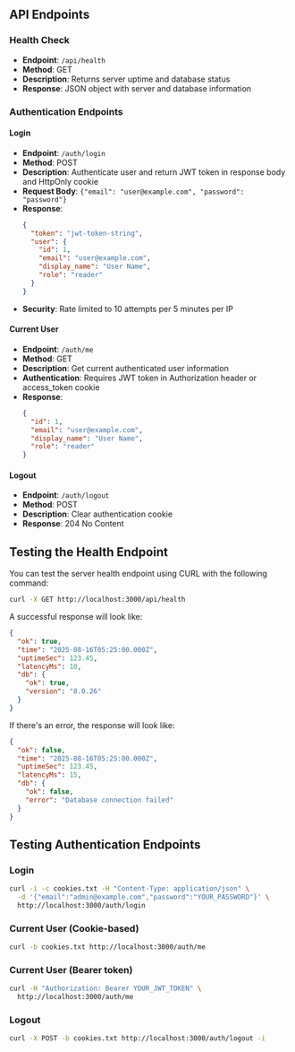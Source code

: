## API Endpoints

### Health Check
- **Endpoint**: `/api/health`
- **Method**: GET
- **Description**: Returns server uptime and database status
- **Response**: JSON object with server and database information

### Authentication Endpoints

#### Login
- **Endpoint**: `/auth/login`
- **Method**: POST
- **Description**: Authenticate user and return JWT token in response body and HttpOnly cookie
- **Request Body**: `{"email": "user@example.com", "password": "password"}`
- **Response**:
  ```json
  {
    "token": "jwt-token-string",
    "user": {
      "id": 1,
      "email": "user@example.com",
      "display_name": "User Name",
      "role": "reader"
    }
  }
  ```
- **Security**: Rate limited to 10 attempts per 5 minutes per IP

#### Current User
- **Endpoint**: `/auth/me`
- **Method**: GET
- **Description**: Get current authenticated user information
- **Authentication**: Requires JWT token in Authorization header or access_token cookie
- **Response**:
  ```json
  {
    "id": 1,
    "email": "user@example.com",
    "display_name": "User Name",
    "role": "reader"
  }
  ```

#### Logout
- **Endpoint**: `/auth/logout`
- **Method**: POST
- **Description**: Clear authentication cookie
- **Response**: 204 No Content

## Testing the Health Endpoint

You can test the server health endpoint using CURL with the following command:

```bash
curl -X GET http://localhost:3000/api/health
```

A successful response will look like:
```json
{
  "ok": true,
  "time": "2025-08-16T05:25:00.000Z",
  "uptimeSec": 123.45,
  "latencyMs": 10,
  "db": {
    "ok": true,
    "version": "8.0.26"
  }
}
```

If there's an error, the response will look like:
```json
{
  "ok": false,
  "time": "2025-08-16T05:25:00.000Z",
  "uptimeSec": 123.45,
  "latencyMs": 15,
  "db": {
    "ok": false,
    "error": "Database connection failed"
  }
}
```

## Testing Authentication Endpoints

### Login
```bash
curl -i -c cookies.txt -H "Content-Type: application/json" \
  -d '{"email":"admin@example.com","password":"YOUR_PASSWORD"}' \
  http://localhost:3000/auth/login
```

### Current User (Cookie-based)
```bash
curl -b cookies.txt http://localhost:3000/auth/me
```

### Current User (Bearer token)
```bash
curl -H "Authorization: Bearer YOUR_JWT_TOKEN" \
  http://localhost:3000/auth/me
```

### Logout
```bash
curl -X POST -b cookies.txt http://localhost:3000/auth/logout -i
```